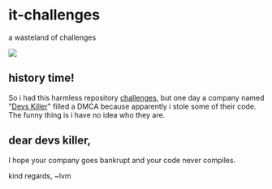 # it-challenges

a wasteland of challenges

![](https://i.imgur.com/W2167c1.png)

## history time!

So i had this harmless repository [challenges](https://github.com/lvm/challenges), but one day a company named "[Devs Killer](https://devskiller.com/)" filled a DMCA because apparently i stole some of their code. The funny thing is i have no idea who they are. 

## dear devs killer,

I hope your company goes bankrupt and your code never compiles.

kind regards,
~lvm
